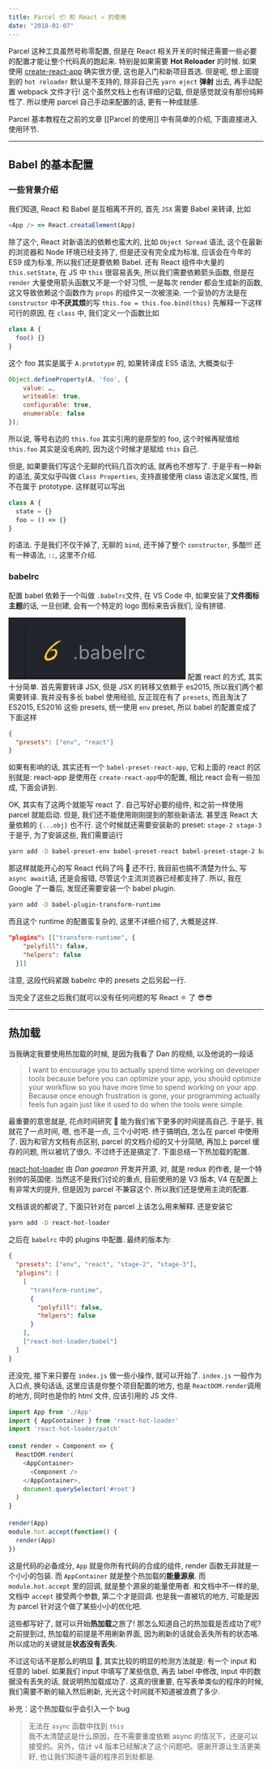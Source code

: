 ```yaml
---
title: Parcel 📦 和 React ⚛️ 的使用
date: "2018-01-07"
---
```


Parcel 这种工具虽然号称零配置, 但是在 React 相关开关的时候还需要一些必要的配置才能让整个代码真的跑起来. 特别是如果需要 **Hot Reloader** 的时候. 如果使用 [create-react-app](https://github.com/facebookincubator/create-react-app) 确实很方便, 这也是入门和新项目首选. 但是呢, 想上面提到的 `hot reloader` 默认是不支持的, 除非自己先 `yarn eject` **弹射** 出去, 再手动配置 webpack 文件才行! 这个虽然文档上也有详细的记载, 但是感觉就没有那份纯粹性了.
所以使用 parcel 自己手动来配置的话, 更有一种成就感.

Parcel 基本教程在之前的文章 [[Parcel 的使用]] 中有简单的介绍, 下面直接进入使用环节.

---

## Babel 的基本配置

### 一些背景介绍

我们知道, React 和 Babel 是互相离不开的, 首先 `JSX` 需要 Babel 来转译, 比如

```js
<App /> => React.creataElement(App)
```

除了这个, React 对新语法的依赖也蛮大的, 比如 `Object Spread` 语法, 这个在最新的浏览器和 Node 环境已经支持了, 但是还没有完全成为标准, 应该会在今年的 ES9 成为标准, 所以我们还是要依赖 Babel.
还有 React 组件中大量的 `this.setState`, 在 JS 中 `this` 很容易丢失, 所以我们需要依赖箭头函数, 但是在 `render` 大量使用箭头函数又不是一个好习惯, 一是每次 render 都会生成新的函数, 这又导致依赖这个函数作为 `props` 的组件又一次被渲染.
一个妥协的方法是在 `constructor` 中**不厌其烦**的写 `this.foo = this.foo.bind(this)`
先解释一下这样可行的原因, 在 `class` 中, 我们定义一个函数比如

```js
class A {
  foo() {}
}
```

这个 foo 其实是属于 `A.prototype` 的, 如果转译成 ES5 语法, 大概类似于

```js
Object.defineProperty(A, 'foo', {
	value: …,
	writeable: true,
	configurable: true,
	enumerable: false
});
```

所以说, 等号右边的 `this.foo` 其实引用的是原型的 foo, 这个时候再赋值给 `this.foo` 其实是没毛病的, 因为这个时候才是赋给 `this` 自己.

但是, 如果要我们写这个无聊的代码几百次的话, 就再也不想写了. 于是乎有一种新的语法, 英文似乎叫做 `Class Properties`, 支持直接使用 class 语法定义属性, 而不在属于 prototype. 这样就可以写出

```js
class A {
  state = {}
  foo = () => {}
}
```

的语法. 于是我们不仅干掉了, 无聊的 `bind`, 还干掉了整个 `constructor`, 多酷!!!
还有一种语法, `::`, 这里不介绍.

### babelrc

配置 babel 依赖于一个叫做 `.babelrc`文件, 在 VS Code 中, 如果安装了**文件图标主题**的话, 一旦创建, 会有一个特定的 logo 图标来告诉我们, 没有拼错.

![](./pics/F82820D6-9363-4A17-B637-C84FE7E037CE.png)
配置 react 的方式, 其实十分简单. 首先需要转译 JSX, 但是 JSX 的转移又依赖于 es2015, 所以我们两个都需要转译. 我并没有多长 babel 使用经验, 反正现在有了 `presets`, 而且淘汰了 ES2015, ES2016 这些 presets, 统一使用 `env` preset, 所以 babel 的配置变成了下面这样

```json
{
  "presets": ["env", "react"]
}
```

如果有影响的话, 其实还有一个 `babel-preset-react-app`, 它和上面的 react 的区别就是: react-app 是使用在 `create-react-app`中的配置, 相比 react 会有一些加成, 下面会讲到.

OK, 其实有了这两个就能写 react 了. 自己写好必要的组件, 和之前一样使用 parcel 就能启动. 但是, 我们还不能使用刚刚提到的那些新语法. 甚至连 React 大量依赖的 `{...obj}` 也不行. 这个时候就还需要安装新的 preset: `stage-2 stage-3`
于是乎, 为了安装这些, 我们需要运行

```bash
yarn add -D babel-preset-env babel-preset-react babel-preset-stage-2 babel-preset-stage-3
```

那这样就能开心的写 React 代码了吗 🧐 还不行, 我目前也搞不清楚为什么, 写 `async await`话, 还是会报错, 尽管这个主流浏览器已经都支持了. 所以, 我在 Google 了一番后, 发现还需要安装一个 babel plugin.

```bash
yarn add -D babel-plugin-transform-runtime
```

而且这个 runtime 的配置蛮复杂的, 这里不详细介绍了, 大概是这样.

```json
"plugins": [["transform-runtime", {
    "polyfill": false,
    "helpers": false
  }]]
```

注意, 这段代码紧跟 babelrc 中的 presets 之后另起一行.

当完全了这些之后我们就可以没有任何问题的写 React ⚛️ 了 😎😎

---

## 热加载

当我确定我要使用热加载的时候, 是因为我看了 Dan 的视频, 以及他说的一段话

> I want to encourage you to actually spend time working on developer tools because before you can optimize your app, you should optimize your workflow so you have more time to spend working on your app. Because once enough frustration is gone, your programming actually feels fun again just like it used to do when the tools were simple.

最重要的意思就是, 花点时间研究 🔧 能为我们省下更多的时间提高自己. 于是乎, 我就花了一点时间, 嗯, 也不是一点, 三个小时吧. 终于搞明白, 怎么在 parcel 中使用了. 因为和官方文档有点区别, parcel 的文档介绍的又十分简陋, 再加上 parcel 缓存的问题, 所以被坑了很久. 不过终于还是搞定了. 下面总结一下热加载的配置.

[react-hot-loader](https://github.com/gaearon/react-hot-loader) 由 _Dan gaearon_ 开发并开源, 对, 就是 redux 的作者, 是一个特别帅的英国佬. 当然这不是我们讨论的重点, 目前使用的是 V3 版本, V4 在配置上有非常大的提升, 但是因为 parcel 不兼容这个. 所以我们还是使用主流的配置.

文档该说的都说了, 下面只针对在 parcel 上该怎么用来解释.
还是安装它

```bash
yarn add -D react-hot-loader
```

之后在 `babelrc` 中的 plugins 中配置. 最终的版本为:

```json
{
  "presets": ["env", "react", "stage-2", "stage-3"],
  "plugins": [
    [
      "transform-runtime",
      {
        "polyfill": false,
        "helpers": false
      }
    ],
    ["react-hot-loader/babel"]
  ]
}
```

还没完, 接下来只要在 `index.js` 做一些小操作, 就可以开始了.
`index.js` 一般作为入口点, 换句话话, 这里应该是你整个项目配置的地方, 也是 `ReactDOM.render`调用的地方, 同时也是你的 html 文件, 应该引用的 JS 文件.

```js
import App from './App'
import { AppContainer } from 'react-hot-loader'
import 'react-hot-loader/patch'

const render = Component => {
  ReactDOM.render(
    <AppContainer>
      <Component />
    </AppContainer>,
    document.querySelector('#root')
  )
}

render(App)
module.hot.accept(function() {
  render(App)
})
```

这是代码的必备成分, `App` 就是你所有代码的合成的组件, render 函数无非就是一个小小的包装. 而 `AppContainer` 就是整个热加载的**能量源泉**. 而 `module.hot.accept` 里的回调, 就是整个源泉的能量使用者.
和文档中不一样的是, 文档中 `accept` 接受两个参数, 第二个才是回调. 也是我一直被坑的地方, 可能是因为 parcel 针对这个做了某些小小的优化吧.

这些都写好了, 就可以开始**热加载**之旅了!
那怎么知道自己的热加载是否成功了呢? 之前提到过, 热加载的前提是不用刷新界面, 因为刷新的话就会丢失所有的状态咯. 所以成功的关键就是**状态没有丢失**.

不过这句话不是那么的明显 🙂, 其实比较的明显的检测方法就是:
有一个 input 和任意的 label. 如果我们 input 中填写了某些信息, 再去 label 中修改, input 中的数据没有丢失的话, 就说明热加载成功了. 这真的很重要, 在写表单类似的程序的时候, 我们需要不断的输入然后刷新, 光光这个时间就不知道被浪费了多少.

补充：这个热加载似乎会引入一个 bug

> 无法在 `async` 函数中找到 `this`  
> 我不太清楚这是什么原因，在不需要重度依赖 async 的情况下，还是可以接受的。另外，估计 v4 版本已经解决了这个问题吧。感谢开源让生活更美好, 也让我们知道牛逼的程序员到处都是.
